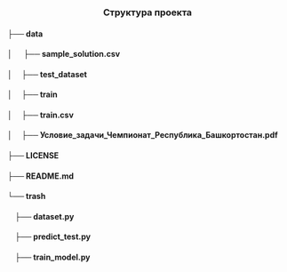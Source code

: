 <h3 align="center">  Структура проекта


<h4 >├── data
<h4 >│      &nbsp; &nbsp;&nbsp;     ├── sample_solution.csv
<h4 >│       &nbsp;&nbsp;&nbsp;     ├── test_dataset
<h4 >│       &nbsp;&nbsp;&nbsp;     ├── train
<h4 >│        &nbsp;&nbsp;&nbsp;    ├── train.csv
<h4 >│         &nbsp;&nbsp;&nbsp;   ├── Условие_задачи_Чемпионат_Республика_Башкортостан.pdf
<h4 >├── LICENSE
<h4 >├── README.md
<h4 >└── trash
    <h4 >&nbsp;&nbsp;&nbsp;  ├── dataset.py
    <h4 >&nbsp;&nbsp;&nbsp;  ├── predict_test.py
    <h4 > &nbsp;&nbsp;&nbsp; ├── train_model.py
